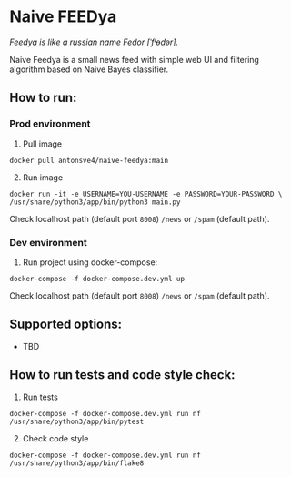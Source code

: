 # Naive FEEDya

*Feedya is like a russian name Fedor [ˈfʲɵdər].*

Naive Feedya is a small news feed with simple web UI and filtering algorithm based on Naive Bayes classifier.


## How to run:

### Prod environment
1. Pull image
```
docker pull antonsve4/naive-feedya:main
```
2. Run image
```
docker run -it -e USERNAME=YOU-USERNAME -e PASSWORD=YOUR-PASSWORD \
/usr/share/python3/app/bin/python3 main.py
```
Check localhost path (default port ```8008```) ```/news``` or ```/spam``` (default path).

### Dev environment
1. Run project using docker-compose:
```
docker-compose -f docker-compose.dev.yml up
```
Check localhost path (default port ```8008```) ```/news``` or ```/spam``` (default path).

## Supported options:
- TBD


## How to run tests and code style check:
1. Run tests
```
docker-compose -f docker-compose.dev.yml run nf /usr/share/python3/app/bin/pytest
```
2. Check code style
```
docker-compose -f docker-compose.dev.yml run nf /usr/share/python3/app/bin/flake8
```
